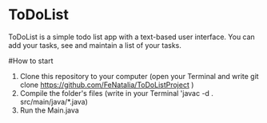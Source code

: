 # ToDoList
ToDoList is a simple todo list app with a text-based user interface. 
You can add your tasks, see and maintain a list of your tasks. 

#How to start
1. Clone this repository to your computer (open your Terminal and write git clone https://github.com/FeNatalia/ToDoListProject )
2. Compile the folder's files (write  in your Terminal 'javac -d . src/main/java/*.java)
3. Run the Main.java
